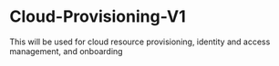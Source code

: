 # Cloud-Provisioning-V1
This will be used for cloud resource provisioning, identity and access management, and onboarding
